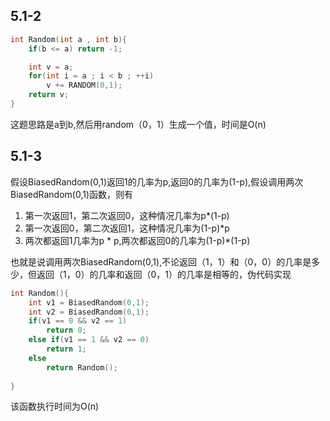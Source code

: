 ## 5.1-2

```c++
int Random(int a , int b){
    if(b <= a) return -1;

    int v = a;
    for(int i = a ; i < b ; ++i)
        v += RANDOM(0,1);
    return v;
}
```
这题思路是a到b,然后用random（0，1）生成一个值，时间是O(n)

## 5.1-3

假设BiasedRandom(0,1)返回1的几率为p,返回0的几率为(1-p),假设调用两次BiasedRandom(0,1)函数，则有

1. 第一次返回1，第二次返回0，这种情况几率为p*(1-p)
2. 第一次返回0，第二次返回1，这种情况几率为(1-p)*p
3. 两次都返回1几率为p * p,两次都返回0的几率为(1-p)*(1-p)

也就是说调用两次BiasedRandom(0,1),不论返回（1，1）和（0，0）的几率是多少，但返回（1，0）的几率和返回（0，1）的几率是相等的，伪代码实现
```c++
int Random(){
    int v1 = BiasedRandom(0,1);
    int v2 = BiasedRandom(0,1);
    if(v1 == 0 && v2 == 1) 
        return 0;
    else if(v1 == 1 && v2 == 0)
        return 1;
    else
        return Random();
    
}
```
该函数执行时间为O(n)